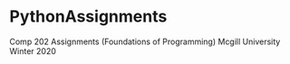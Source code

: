 # PythonAssignments
Comp 202 Assignments (Foundations of Programming) Mcgill University Winter 2020
